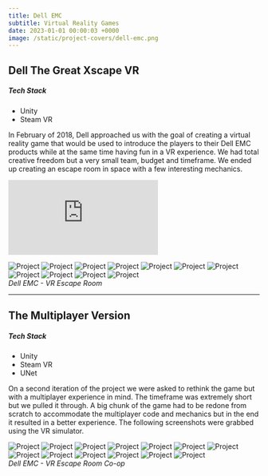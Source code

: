 ```yaml
---
title: Dell EMC
subtitle: Virtual Reality Games
date: 2023-01-01 00:00:03 +0000
image: /static/project-covers/dell-emc.png
---
```


## Dell The Great Xscape VR

##### Tech Stack 
* Unity
* Steam VR

In February of 2018, Dell approached us with the goal of creating a virtual reality game that would be used to introduce the players to their Dell EMC products while at the same time having fun in a VR experience.
We had total creative freedom but a very small team, budget and timeframe. We ended up creating an escape room in space with a few interesting mechanics.

<p><iframe src="https://www.youtube.com/embed/300oXYZ06Os" frameborder="0" allowfullscreen></iframe></p>

<div class="gallery-box">
  <div class="gallery">
    <img src="/static/portfolio/dellvr/01.jpeg" alt="Project">
	<img src="/static/portfolio/dellvr/02.jpeg" alt="Project">
	<img src="/static/portfolio/dellvr/03.jpeg" alt="Project">
	<img src="/static/portfolio/dellvr/04.jpeg" alt="Project">
	<img src="/static/portfolio/dellvr/05.jpeg" alt="Project">
	<img src="/static/portfolio/dellvr/06.jpeg" alt="Project">
	<img src="/static/portfolio/dellvr/07.jpeg" alt="Project">
	<img src="/static/portfolio/dellvr/08.jpeg" alt="Project">
	<img src="/static/portfolio/dellvr/09.jpeg" alt="Project">
	<img src="/static/portfolio/dellvr/10.jpeg" alt="Project">
	<img src="/static/portfolio/dellvr/11.jpeg" alt="Project">
  </div>
  <em>Dell EMC - VR Escape Room</em>
</div>

---

## The Multiplayer Version

##### Tech Stack 
* Unity
* Steam VR
* UNet

On a second iteration of the project we were asked to rethink the game but with a multiplayer experience in mind. The timeframe was extremely short but we pulled it through. A big chunk of the game had to be redone from scratch to accommodate the multiplayer code and mechanics but in the end it resulted in a better experience. The following screenshots were grabbed using the VR simulator.

<div class="gallery-box">
  <div class="gallery">
    <img src="/static/portfolio/dellvrmultiplayer/01.jpeg" alt="Project">
	<img src="/static/portfolio/dellvrmultiplayer/02.jpeg" alt="Project">
	<img src="/static/portfolio/dellvrmultiplayer/03.jpeg" alt="Project">
	<img src="/static/portfolio/dellvrmultiplayer/04.jpeg" alt="Project">
	<img src="/static/portfolio/dellvrmultiplayer/05.jpeg" alt="Project">
	<img src="/static/portfolio/dellvrmultiplayer/06.jpeg" alt="Project">
	<img src="/static/portfolio/dellvrmultiplayer/07.jpeg" alt="Project">
	<img src="/static/portfolio/dellvrmultiplayer/08.jpeg" alt="Project">
	<img src="/static/portfolio/dellvrmultiplayer/09.jpeg" alt="Project">
	<img src="/static/portfolio/dellvrmultiplayer/10.jpeg" alt="Project">
	<img src="/static/portfolio/dellvrmultiplayer/11.jpeg" alt="Project">
	<img src="/static/portfolio/dellvrmultiplayer/12.jpeg" alt="Project">
	<img src="/static/portfolio/dellvrmultiplayer/13.jpeg" alt="Project">
  </div>
  <em>Dell EMC - VR Escape Room Co-op</em>
</div>